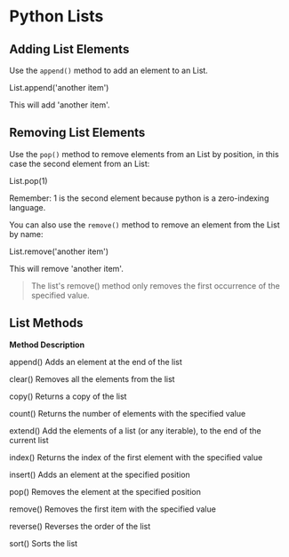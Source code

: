 # Python Lists

## Adding List Elements

Use the `append()` method to add an element to an List.

List.append('another item')

This will add 'another item'.

## Removing List Elements

Use the `pop()` method to remove elements from an List by position, in this case the second element from an List:

List.pop(1)

Remember: 1 is the second element because python is a zero-indexing language.

You can also use the `remove()` method to remove an element from the List by name:

List.remove('another item')

This will remove 'another item'.

> The list's remove() method only removes the first occurrence of the specified value.

## List Methods

**Method	Description**

append()	Adds an element at the end of the list

clear()	Removes all the elements from the list

copy()	Returns a copy of the list

count()	Returns the number of elements with the specified value

extend()	Add the elements of a list (or any iterable), to the end of the current list

index()	Returns the index of the first element with the specified value

insert()	Adds an element at the specified position

pop()	Removes the element at the specified position

remove()	Removes the first item with the specified value

reverse()	Reverses the order of the list

sort()	Sorts the list

